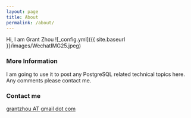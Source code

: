 ```yaml
---
layout: page
title: About
permalink: /about/
---
```


Hi, I am Grant Zhou
![_config.yml]({{ site.baseurl }}/images/WechatIMG25.jpeg)

### More Information

I am going to use it to post any PostgreSQL related technical topics here.
Any comments please contact me.

### Contact me

[grantzhou AT gmail dot com](mailto:grantzhou@gmail.com)
